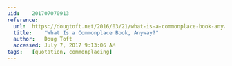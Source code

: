 ```yaml
---
uid:	201707070913
reference:
  url:	https://dougtoft.net/2016/03/21/what-is-a-commonplace-book-anyway/
  title:	"What Is a Commonplace Book, Anyway?"
  author:	Doug Toft
  accessed:	July 7, 2017 9:13:06 AM
tags:	[quotation, commonplacing]
---
```

